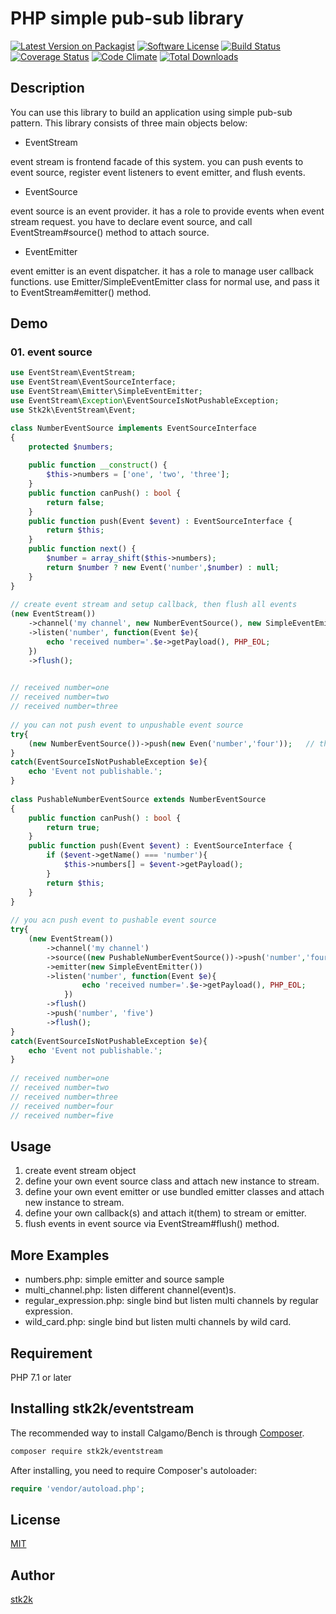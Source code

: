 PHP simple pub-sub library
=======================

[![Latest Version on Packagist](https://img.shields.io/packagist/v/stk2k/eventstream.svg?style=flat-square)](https://packagist.org/packages/stk2k/eventstream)
[![Software License](https://img.shields.io/badge/license-MIT-brightgreen.svg?style=flat-square)](LICENSE.md)
[![Build Status](https://travis-ci.org/stk2k/eventstream.svg?branch=master)](https://travis-ci.org/stk2k/eventstream)
[![Coverage Status](https://coveralls.io/repos/github/stk2k/eventstream/badge.svg?branch=master)](https://coveralls.io/github/stk2k/eventstream?branch=master)
[![Code Climate](https://codeclimate.com/github/stk2k/eventstream/badges/gpa.svg)](https://codeclimate.com/github/stk2k/eventstream)
[![Total Downloads](https://img.shields.io/packagist/dt/stk2k/eventstream.svg?style=flat-square)](https://packagist.org/packages/stk2k/eventstream)

## Description

You can use this library to build an application using simple pub-sub pattern.
This library consists of three main objects below: 

- EventStream

event stream is frontend facade of this system. you can push events to event source, register event listeners to event emitter,
and flush events.

- EventSource

event source is an event provider. it has a role to provide events when event stream request.
you have to declare event source, and call EventStream#source() method to attach source.
 
- EventEmitter

event emitter is an event dispatcher. it has a role to manage user callback functions.
use Emitter/SimpleEventEmitter class for normal use, and pass it to EventStream#emitter() method.

## Demo

### 01. event source

```php
use EventStream\EventStream;
use EventStream\EventSourceInterface;
use EventStream\Emitter\SimpleEventEmitter;
use EventStream\Exception\EventSourceIsNotPushableException;
use Stk2k\EventStream\Event;

class NumberEventSource implements EventSourceInterface
{
    protected $numbers;
    
    public function __construct() {
        $this->numbers = ['one', 'two', 'three'];
    }
    public function canPush() : bool {
        return false;
    }
    public function push(Event $event) : EventSourceInterface {
        return $this;
    }
    public function next() {
        $number = array_shift($this->numbers);
        return $number ? new Event('number',$number) : null;
    }
}
  
// create event stream and setup callback, then flush all events
(new EventStream())
    ->channel('my channel', new NumberEventSource(), new SimpleEventEmitter())
    ->listen('number', function(Event $e){
        echo 'received number='.$e->getPayload(), PHP_EOL;
    })
    ->flush();

      
// received number=one
// received number=two
// received number=three
  
// you can not push event to unpushable event source
try{
    (new NumberEventSource())->push(new Even('number','four'));   // throws EventSourceIsNotPushableException
}
catch(EventSourceIsNotPushableException $e){
    echo 'Event not publishable.';
}
  
class PushableNumberEventSource extends NumberEventSource
{
    public function canPush() : bool {
        return true;
    }
    public function push(Event $event) : EventSourceInterface {
        if ($event->getName() === 'number'){
            $this->numbers[] = $event->getPayload();
        }
        return $this;
    }
}
  
// you acn push event to pushable event source
try{
    (new EventStream())
        ->channel('my channel')
        ->source((new PushableNumberEventSource())->push('number','four'))
        ->emitter(new SimpleEventEmitter())
        ->listen('number', function(Event $e){
                echo 'received number='.$e->getPayload(), PHP_EOL;
            })
        ->flush()
        ->push('number', 'five')
        ->flush();
}
catch(EventSourceIsNotPushableException $e){
    echo 'Event not publishable.';
}
  
// received number=one
// received number=two
// received number=three
// received number=four
// received number=five

```

## Usage

1. create event stream object
2. define your own event source class and attach new instance to stream.
3. define your own event emitter or use bundled emitter classes and attach new instance to stream.
4. define your own callback(s) and attach it(them) to stream or emitter.
5. flush events in event source via EventStream#flush() method.

## More Examples

- numbers.php: simple emitter and source sample
- multi_channel.php: listen different channel(event)s.
- regular_expression.php: single bind but listen multi channels by regular expression.
- wild_card.php: single bind but listen multi channels by wild card.

## Requirement

PHP 7.1 or later

## Installing stk2k/eventstream

The recommended way to install Calgamo/Bench is through
[Composer](http://getcomposer.org).

```bash
composer require stk2k/eventstream
```

After installing, you need to require Composer's autoloader:

```php
require 'vendor/autoload.php';
```

## License
[MIT](https://github.com/stk2k/eventstream/blob/master/LICENSE)

## Author

[stk2k](https://github.com/stk2k)
